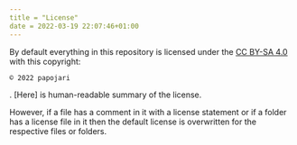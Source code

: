 ```yaml
---
title = "License"
date = 2022-03-19 22:07:46+01:00
---
```

By default everything in this repository is licensed under the [CC BY-SA 4.0](https://creativecommons.org/licenses/by-sa/4.0/legalcode) with this copyright:
```
©️ 2022 papojari
```
. [Here] is human-readable summary of the license.

However, if a file has a comment in it with a license statement or if a folder has a license file in it then the default license is overwritten for the respective files or folders.